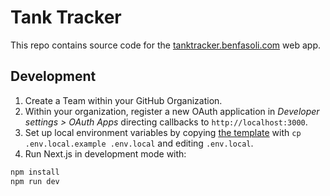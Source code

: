 # Tank Tracker

This repo contains source code for the [tanktracker.benfasoli.com](https://tanktracker.benfasoli.com) web app.

## Development

1. Create a Team within your GitHub Organization.
2. Within your organization, register a new OAuth application in _Developer settings > OAuth Apps_ directing callbacks to `http://localhost:3000`.
3. Set up local environment variables by copying [the template](./env.local.example) with `cp .env.local.example .env.local` and editing `.env.local`.
4. Run Next.js in development mode with:

```bash
npm install
npm run dev
```
